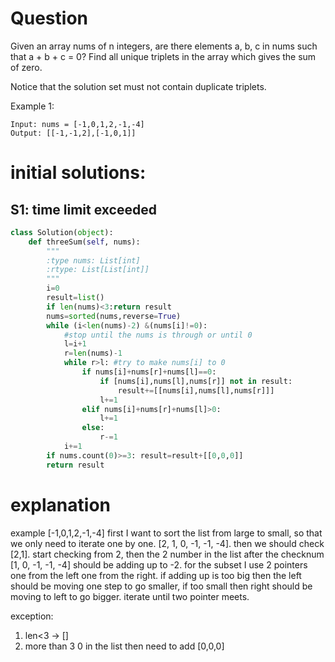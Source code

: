 # Question
Given an array nums of n integers, are there elements a, b, c in nums such that a + b + c = 0? Find all unique triplets in the array which gives the sum of zero.

Notice that the solution set must not contain duplicate triplets.

 

Example 1:
```
Input: nums = [-1,0,1,2,-1,-4]
Output: [[-1,-1,2],[-1,0,1]]
```

# initial solutions:

## S1: time limit exceeded
```python
class Solution(object):
    def threeSum(self, nums):
        """
        :type nums: List[int]
        :rtype: List[List[int]]
        """
        i=0
        result=list()
        if len(nums)<3:return result
        nums=sorted(nums,reverse=True)
        while (i<len(nums)-2) &(nums[i]!=0):
            #stop until the nums is through or until 0
            l=i+1
            r=len(nums)-1
            while r>l: #try to make nums[i] to 0
                if nums[i]+nums[r]+nums[l]==0:
                    if [nums[i],nums[l],nums[r]] not in result: 
                        result+=[[nums[i],nums[l],nums[r]]]
                    l+=1
                elif nums[i]+nums[r]+nums[l]>0:
                    l+=1
                else:
                    r-=1
            i+=1
        if nums.count(0)>=3: result=result+[[0,0,0]]
        return result      
```

# explanation
example [-1,0,1,2,-1,-4] first I want to sort the list from large to small, 
so that we only need to iterate one by one. [2, 1, 0, -1, -1, -4].
then we should check [2,1].
start checking from 2, then the 2 number in the list after the checknum [1, 0, -1, -1, -4]
should be adding up to -2. for the subset I use 2 pointers one from the left one from the 
right. if adding up is too big then the left should be moving one step to go smaller, 
if too small then right should be moving to left to go bigger. iterate until two pointer meets.


exception: 
1. len<3 -> []
2. more than 3 0 in the list then need to add [0,0,0]